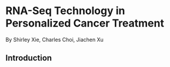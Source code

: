 # RNA-Seq Technology in Personalized Cancer Treatment
By Shirley Xie, Charles Choi, Jiachen Xu
## Introduction
